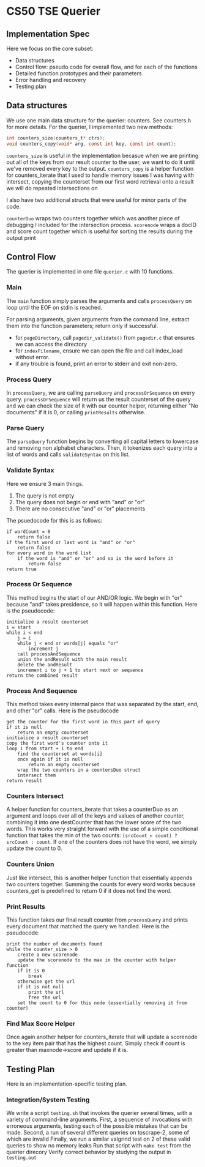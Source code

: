 # CS50 TSE Querier
## Implementation Spec

Here we focus on the core subset:

-  Data structures
-  Control flow: pseudo code for overall flow, and for each of the functions
-  Detailed function prototypes and their parameters
-  Error handling and recovery
-  Testing plan

## Data structures 

We use one main data structure for the querier: counters. See counters.h for more details. For the querier, I implemented two new methods:

```c
int counters_size(counters_t* ctrs);
void counters_copy(void* arg, const int key, const int count);
```

`counters_size` is useful in the implementation becasue when we are printing out all of the keys from our result counter to the user, we want to do it until we've removed every key to the output.
`counters_copy` is a helper function for counters_iterate that I used to handle memory issues I was having with intersect, copying the counterset from our first word retrieval onto a result we will do repeated intersections on

I also have two additional structs that were useful for minor parts of the code.

`counterDuo` wraps two counters together which was another piece of debugging I included for the intersection process.
`scorenode` wraps a docID and score count together which is useful for sorting the results during the output print

## Control Flow

The querier is implemented in one file `querier.c` with 10 functions.

### Main

The `main` function simply parses the arguments and calls `processQuery` on loop until the EOF on stdin is reached.

For parsing arguments, given arguments from the command line, extract them into the function parameters; return only if successful.

* for `pageDirectory`, call `pagedir_validate()` from `pagedir.c` that ensures we can access the directory
* for `indexFilename`, ensure we can open the file and call index_load without error.
* if any trouble is found, print an error to stderr and exit non-zero.

### Process Query

In `processQuery`, we are calling `parseQuery` and `processOrSequence` on every query. `processOrSequence` will return us the result counterset of the query and we can check the size of it with our counter helper, returning either "No documents" if it is 0, or calling `printResults` otherwise.

### Parse Query

The `parseQuery` function begins by converting all capital letters to lowercase and removing non alphabet characters. Then, it tokenizes each query into a list of words and calls `validateSyntax` on this list.

### Validate Syntax

Here we ensure 3 main things. 

1. The query is not empty
2. The query does not begin or end with "and" or "or"
3. There are no consecutive "and" or "or" placements

The psuedocode for this is as follows:

    if wordCount = 0
        return false
    if the first word or last word is "and" or "or"
        return false
    for every word in the word list
        if the word is "and" or "or" and so is the word before it
            return false
    return true
    
### Process Or Sequence

This method begins the start of our AND/OR logic. We begin with "or" because "and" takes presidence, so it will happen within this function. Here is the pseudocode:

    initialize a result counterset
    i = start
    while i < end
        j = i
        while j < end or words[j] equals "or"
            increment j
        call processAndSequence
        union the andResult with the main result
        delete the andResult
        increment i to j + 1 to start next or sequence
    return the combined result

### Process And Sequence

This method takes every internal piece that was separated by the start, end, and other "or" calls. 
Here is the pseudocode

    get the counter for the first word in this part of query
    if it is null
        return an empty counterset
    initialize a result counterset
    copy the first word's counter onto it
    loop i from start + 1 to end
        find the counterset at words[i]
        once again if it is null
            return an empty counterset
        wrap the two counters in a countersDuo struct
        intersect them
    return result

### Counters Intersect

A helper function for counters_iterate that takes a counterDuo as an argument and loops over all of the keys and values of another counter, combining it into one destCounter that has the lower score of the two words. This works very straight forward with the use of a simple conditional function that takes the min of the two counts: `(srcCount < count) ? srcCount : count`. If one of the counters does not have the word, we simply update the count to 0.

### Counters Union

Just like intersect, this is another helper function that essentially appends two counters together. Summing the counts for every word works because counters_get is predefined to return 0 if it does not find the word.

### Print Results

This function takes our final result counter from `processQuery` and prints every document that matched the query we handled. 
Here is the pseudocode:

    print the number of documents found
    while the counter_size > 0
        create a new scorenode
        update the scorenode to the max in the counter with helper function
        if it is 0
            break
        otherwise get the url
        if it is not null
            print the url
            free the url
        set the count to 0 for this node (essentially removing it from counter)
        
### Find Max Score Helper

Once again another helper for counters_iterate that will update a scorenode to the key item pair that has the highest count. Simply check if count is greater than maxnode->score and update if it is.

## Testing Plan

Here is an implementation-specific testing plan.

### Integration/System Testing

We write a script `testing.sh` that invokes the querier several times, with a variety of command-line arguments.
First, a sequence of invocations with erroneous arguments, testing each of the possible mistakes that can be made.
Second, a run of several different queries on toscrape-2, some of which are invalid
Finally, we run a similar valgrind test on 2 of these valid queries to show no memory leaks
Run that script with `make test` from the querier direcory
Verify correct behavior by studying the output in `testing.out`